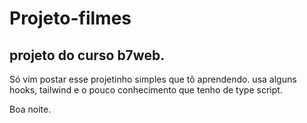 # Projeto-filmes

## projeto do curso b7web.
Só vim postar esse projetinho simples que tô aprendendo. usa alguns hooks, tailwind e o pouco conhecimento que tenho de type script. 

Boa noite. 
